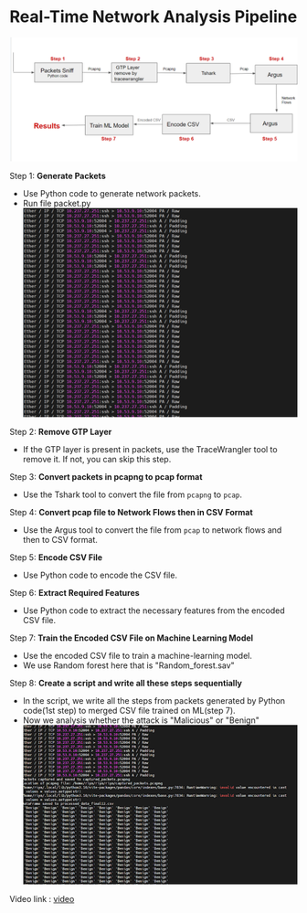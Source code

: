 # Real-Time Network Analysis Pipeline
![image](https://github.com/senriya852/Real-Time-Network-Analysis-Pipeline/blob/main/image/pipeline_architecture.png)


Step 1: **Generate Packets**
   - Use Python code to generate network packets.
   - Run file packet.py
![image](https://github.com/senriya852/Real-Time-Network-Analysis-Pipeline/blob/main/image/generated_packets.png)


Step 2: **Remove GTP Layer**
   - If the GTP layer is present in packets, use the TraceWrangler tool to remove it. If not, you can skip this step.

Step 3: **Convert packets in pcapng to pcap format**
   - Use the Tshark tool to convert the file from `pcapng` to `pcap`.

Step 4: **Convert pcap file to Network Flows then in CSV Format**
   - Use the Argus tool to convert the file from `pcap` to network flows and then to CSV format.

Step 5: **Encode CSV File**
   - Use Python code to encode the CSV file.

Step 6: **Extract Required Features**
   - Use Python code to extract the necessary features from the encoded CSV file.

Step 7: **Train the Encoded CSV File on Machine Learning Model**
   - Use the encoded CSV file to train a machine-learning model.
   - We use Random forest here that is "Random_forest.sav"
  
Step 8: **Create a script and write all these steps sequentially**

   - In the script, we write all the steps from packets generated by Python code(1st step) to merged CSV file trained on ML(step 7).
   - Now we analysis whether the attack is "Malicious" or "Benign"
 ![image](https://github.com/senriya852/Real-Time-Network-Analysis-Pipeline/blob/main/image/results.png)


Video link : [video](https://screenrec.com/share/xiIDSoCugb) 

